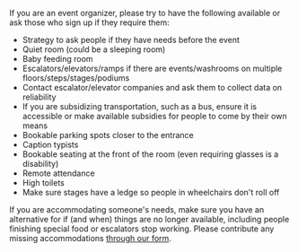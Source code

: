 If you are an event organizer, please try to have the following available or ask those who sign up if they require them:

- Strategy to ask people if they have needs before the event
- Quiet room (could be a sleeping room)
- Baby feeding room
- Escalators/elevators/ramps if there are events/washrooms on multiple floors/steps/stages/podiums
- Contact escalator/elevator companies and ask them to collect data on reliability
- If you are subsidizing transportation, such as a bus, ensure it is accessible or make available subsidies for people to come by their own means
- Bookable parking spots closer to the entrance
- Caption typists
- Bookable seating at the front of the room (even requiring glasses is a disability)
- Remote attendance
- High toilets
- Make sure stages have a ledge so people in wheelchairs don't roll off

If you are accommodating someone's needs, make sure you have an alternative for if (and when) things are no longer available, including people finishing special food or escalators stop working. Please contribute any missing accommodations [through our form](https://goo.gl/forms/NIj3MaOZO169sHWJ3).
